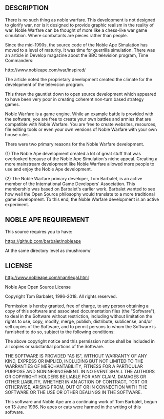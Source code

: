 ## DESCRIPTION

There is no such thing as noble warfare. This development is not designed to glorify war, nor is it designed to provide graphic realism in the reality of war. Noble Warfare can be thought of more like a chess-like war game simulation. Where combatants are pieces rather than people.

Since the mid-1990s, the source code of the Noble Ape Simulation has moved to a level of maturity. It was time for guerrilla simulation. There was an article in Develop magazine about the BBC television program, Time Commanders:

http://www.nobleape.com/war/inspired/

The article noted the proprietary development created the climate for the development of the television program.

This threw the gauntlet down to open source development which appeared to have been very poor in creating coherent non-turn based strategy games.

Noble Warfare is a game engine. While an example battle is provided with the software, you are free to create your own battles and armies that are compatible with Noble Warfare. You are free to create websites, resources, file editing tools or even your own versions of Noble Warfare with your own house rules.

There were two primary reasons for the Noble Warfare development.

(1) The Noble Ape development created a lot of great stuff that was overlooked because of the Noble Ape Simulation's niche appeal. Creating a more mainstream development like Noble Warfare allowed more people to use and enjoy the Noble Ape development.

(2) The Noble Warfare primary developer, Tom Barbalet, is an active member of the International Game Developers' Association. This membership was based on Barbalet's earlier work. Barbalet wanted to see how well the Open Source philosophy would translate to a more traditional game development. To this end, the Noble Warfare development is an active experiment.

## NOBLE APE REQUIREMENT

This source requires you to have:

https://github.com/barbalet/nobleape

At the same directory level as /mushroom/

## LICENSE

http://www.nobleape.com/man/legal.html

Noble Ape Open Source License

Copyright Tom Barbalet, 1996-2018. All rights reserved.

Permission is hereby granted, free of charge, to any person obtaining a copy of this software and associated documentation files (the "Software"), to deal in the Software without restriction, including without limitation the rights to use, copy, modify, merge, publish, distribute, sublicense, and/or sell copies of the Software, and to permit persons to whom the Software is furnished to do so, subject to the following conditions:

The above copyright notice and this permission notice shall be included in all copies or substantial portions of the Software.

THE SOFTWARE IS PROVIDED "AS IS", WITHOUT WARRANTY OF ANY KIND, EXPRESS OR IMPLIED, INCLUDING BUT NOT LIMITED TO THE WARRANTIES OF MERCHANTABILITY, FITNESS FOR A PARTICULAR PURPOSE AND NONINFRINGEMENT. IN NO EVENT SHALL THE AUTHORS OR COPYRIGHT HOLDERS BE LIABLE FOR ANY CLAIM, DAMAGES OR OTHER LIABILITY, WHETHER IN AN ACTION OF CONTRACT, TORT OR OTHERWISE, ARISING FROM, OUT OF OR IN CONNECTION WITH THE SOFTWARE OR THE USE OR OTHER DEALINGS IN THE SOFTWARE.

This software and Noble Ape are a continuing work of Tom Barbalet, begun on 13 June 1996. No apes or cats were harmed in the writing of this software.
